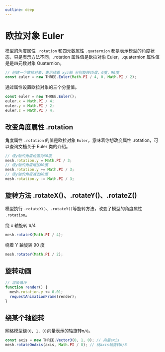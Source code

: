 ```yaml
---
outline: deep
---
```


# 欧拉对象 Euler

模型的角度属性 `.rotation` 和四元数属性 `.quaternion` 都是表示模型的角度状态，只是表示方法不同，.rotation 属性值是欧拉对象 Euler，.quaternion 属性值是是四元数对象 Quaternion。

```js
// 创建一个欧拉对象，表示绕着 xyz轴 分别旋转45度，0度，90度
const euler = new THREE.Euler(Math.PI / 4, 0, Math.PI / 2);
```

通过属性设置欧拉对象的三个分量值。

```js
const euler = new THREE.Euler();
euler.x = Math.PI / 4;
euler.y = Math.PI / 2;
euler.z = Math.PI / 4;
```

## 改变角度属性 .rotation

角度属性 `.rotation` 的值是欧拉对象 `Euler`，意味着你想改变属性 .rotation，可以查询文档关于 Euler 类的介绍。

```js
// 绕y轴的角度设置为60度
mesh.rotation.y = Math.PI / 3;
// 绕y轴的角度增加60度
mesh.rotation.y += Math.PI / 3;
// 绕y轴的角度减去60度
mesh.rotation.y -= Math.PI / 3;
```

## 旋转方法 .rotateX()、.rotateY()、.rotateZ()

模型执行 `.rotateX()`、`.rotateY()`等旋转方法，改变了模型的角度属性 `.rotation`。

绕 x 轴旋转 π/4

```js
mesh.rotateX(Math.PI / 4);
```

绕着 Y 轴旋转 90 度

```js
mesh.rotateY(Math.PI / 2);
```

## 旋转动画

```js
// 渲染循环
function render() {
  mesh.rotation.y += 0.01;
  requestAnimationFrame(render);
}
```

## 绕某个轴旋转

网格模型绕`(0, 1, 0)`向量表示的轴旋转`π/8`。

```js
const axis = new THREE.Vector3(0, 1, 0); // 向量axis
mesh.rotateOnAxis(axis, Math.PI / 8); // 绕axis轴旋转π/8
```
